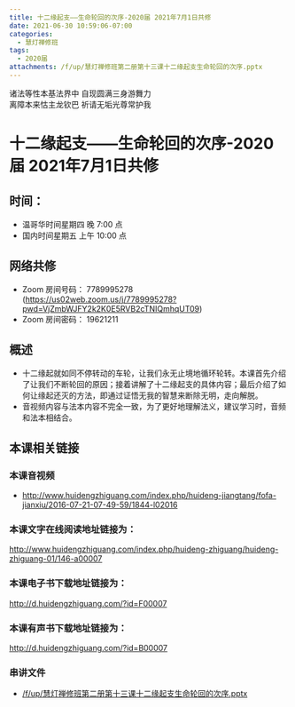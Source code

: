 ```yaml
---
title: 十二缘起支——生命轮回的次序-2020届 2021年7月1日共修
date: 2021-06-30 10:59:06-07:00
categories:
  - 慧灯禅修班
tags:
  - 2020届
attachments: /f/up/慧灯禅修班第二册第十三课十二缘起支生命轮回的次序.pptx
---
```

诸法等性本基法界中 自现圆满三身游舞力  
离障本来怙主龙钦巴 祈请无垢光尊常护我

# 十二缘起支——生命轮回的次序-2020届 2021年7月1日共修

## 时间：
  - 温哥华时间星期四 晚 7:00 点
  - 国内时间星期五 上午 10:00 点

## 网络共修
  - Zoom 房间号码： 7789995278 (<https://us02web.zoom.us/j/7789995278?pwd=VjZmbWJFY2k2K0E5RVB2cTNIQmhqUT09>)
  - Zoom 房间密码： 19621211

## 概述

- 十二缘起就如同不停转动的车轮，让我们永无止境地循环轮转。本课首先介绍了让我们不断轮回的原因；接着讲解了十二缘起支的具体内容；最后介绍了如何让缘起还灭的方法，即通过证悟无我的智慧来断除无明，走向解脱。
- 音视频内容与法本内容不完全一致，为了更好地理解法义，建议学习时，音频和法本相结合。

## 本课相关链接

### 本课音视频

- <http://www.huidengzhiguang.com/index.php/huideng-jiangtang/fofa-jianxiu/2016-07-21-07-49-59/1844-l02016>

### 本课文字在线阅读地址链接为：

<http://www.huidengzhiguang.com/index.php/huideng-zhiguang/huideng-zhiguang-01/146-a00007>

### 本课电子书下载地址链接为：

<http://d.huidengzhiguang.com/?id=F00007>

### 本课有声书下载地址链接为：

<http://d.huidengzhiguang.com/?id=B00007>

### 串讲文件

- [/f/up/慧灯禅修班第二册第十三课十二缘起支生命轮回的次序.pptx](/f/up/慧灯禅修班第二册第十三课十二缘起支生命轮回的次序.pptx)